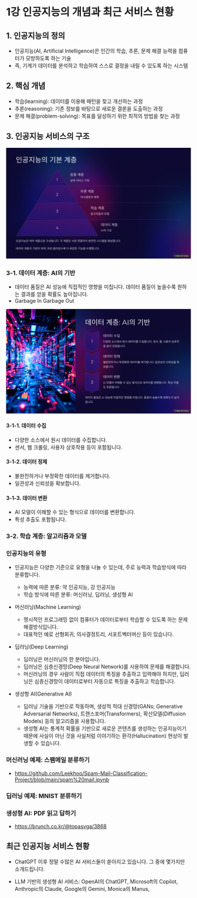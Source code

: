 # 1강 인공지능의 개념과 최근 서비스 현황

## 1. 인공지능의 정의

- 인공지능(AI, Artificial Intelligence)은 인간의 학습, 추론, 문제 해결 능력을 컴퓨터가 모방하도록 하는 기술
- 즉, 기계가 데이터를 분석하고 학습하여 스스로 결정을 내릴 수 있도록 하는 시스템

## 2. 핵심 개념

- 학습(learning): 데이터를 이용해 패턴을 찾고 개선하는 과정
- 추론(reasoning): 기존 정보를 바탕으로 새로운 결론을 도출하는 과정
- 문제 해결(problem-solving): 목표를 달성하기 위한 최적의 방법을 찾는 과정

## 3. 인공지능 서비스의 구조

![인공지능 계층 구조](./img/1-2_인공지능_계층.png)

### 3-1. 데이터 계층: AI의 기반

- 데이터 품질은 AI 성능에 직접적인 영향을 미칩니다. 데이터 품질이 높을수록 원하는 결과를 얻을 확률도 높아집니다.
- Garbage In Garbage Out

![데이터 계층](./img/3-1_데이터_계층.png)

#### 3-1-1. 데이터 수집

- 다양한 소스에서 원시 데이터를 수집합니다.
- 센서, 웹 크롤링, 사용자 상호작용 등이 포함됩니다.

#### 3-1-2. 데이터 정제

- 불완전하거나 부정확한 데이터를 제거합니다.
- 일관성과 신뢰성을 확보합니다.

#### 3-1-3. 데이터 변환

- AI 모델이 이해할 수 있는 형식으로 데이터를 변환합니다.
- 특성 추출도 포함됩니다.
 
### 3-2. 학습 계층: 알고리즘과 모델




### 인공지능의 유형

- 인공지능은 다양한 기준으로 유형을 나눌 수 있는데, 주로 능력과 학습방식에 따라 분류합니다.
  - 능력에 따른 분류: 약 인공지능, 강 인공지능
  - 학습 방식에 따른 분류: 머신러닝, 딥러닝, 생성형 AI
 
- 머신러닝(Machine Learning)
  - 명시적인 프로그래밍 없이 컴퓨터가 데이터로부터 학습할 수 있도록 하는 문제해결방식입니다.
  - 대표적인 예로 선형회귀, 의사결정트리, 서포트벡터머신 등이 있습니다.
 
- 딥러닝(Deep Learning)
  - 딥러닝은 머신러닝의 한 분야입니다.
  - 딥러닝은 심층신경망(Deep Neural Network)를 사용하여 문제를 해결합니다.
  - 머신러닝의 경우 사람이 직접 데이터의 특징을 추출하고 입력해야 하지만, 딥러닝은 심층신경망이 데이터로부터 자동으로 특징을 추출하고 학습합니다.
 
- 생성형 AI(Generative AI)
  - 딥러닝 기술을 기반으로 작동하며, 생성적 적대 신경망(GANs; Generative Adversarial Networks), 트랜스포머(Transformers), 확산모델(Diffusion Models) 등의 알고리즘을 사용합니다.
  - 생성형 AI는 통계적 확률을 기반으로 새로운 콘텐츠를 생성하는 인공지능이기 때문에 사실이 아닌 것을 사실처럼 이야기하는 환각(Hallucination) 현상이 발생할 수 있습니다.
 
### 머신러닝 예제: 스팸메일 분류하기

- https://github.com/Leekhoo/Spam-Mail-Classification-Project/blob/main/spam%20mail.ipynb

### 딥러닝 예제: MNIST 분류하기

### 생성형 AI: PDF 읽고 답하기

- https://brunch.co.kr/@topasvga/3868

## 최근 인공지능 서비스 현황

- ChatGPT 이후 정말 수많은 AI 서비스들이 쏟아지고 있습니다. 그 중에 몇가지만 소개드립니다.

- LLM 기반의 생성형 AI 서비스: OpenAI의 ChatGPT, Microsoft의 Copilot, Anthropic의 Claude, Google의 Gemini, Monica의 Manus, 

